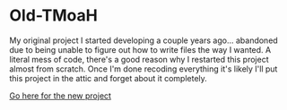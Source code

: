 # Old-TMoaH
My original project I started developing a couple years ago... abandoned due to being unable to figure out how to write files the way I wanted.
A literal mess of code, there's a good reason why I restarted this project almost from scratch. Once I'm done recoding everything it's likely I'll put this project in the attic and forget about it completely.

[Go here for the new project](https://github.com/urufu765/Constalia-The_Mark_of_a_Hero)
